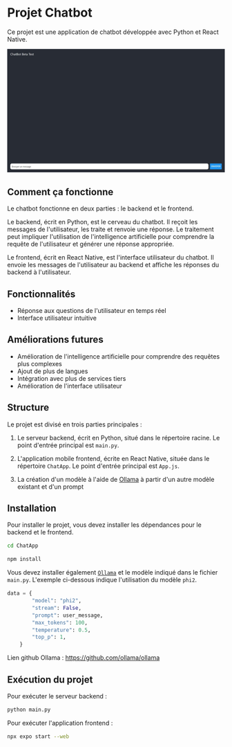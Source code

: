 # Projet Chatbot

Ce projet est une application de chatbot développée avec Python et React Native.

![Screenshot projet](/ChatApp\img\screenshot.jpeg)

## Comment ça fonctionne

Le chatbot fonctionne en deux parties : le backend et le frontend.

Le backend, écrit en Python, est le cerveau du chatbot. Il reçoit les messages de l'utilisateur, les traite et renvoie une réponse. Le traitement peut impliquer l'utilisation de l'intelligence artificielle pour comprendre la requête de l'utilisateur et générer une réponse appropriée.

Le frontend, écrit en React Native, est l'interface utilisateur du chatbot. Il envoie les messages de l'utilisateur au backend et affiche les réponses du backend à l'utilisateur.

## Fonctionnalités

- Réponse aux questions de l'utilisateur en temps réel
- Interface utilisateur intuitive

## Améliorations futures

- Amélioration de l'intelligence artificielle pour comprendre des requêtes plus complexes
- Ajout de plus de langues
- Intégration avec plus de services tiers
- Amélioration de l'interface utilisateur

## Structure

Le projet est divisé en trois parties principales :

1. Le serveur backend, écrit en Python, situé dans le répertoire racine. Le point d'entrée principal est `main.py`.

2. L'application mobile frontend, écrite en React Native, située dans le répertoire `ChatApp`. Le point d'entrée principal est `App.js`.

3. La création d'un modèle à l'aide de [Ollama](https://ollama.com/) à partir d'un autre modèle existant et d'un prompt

## Installation

Pour installer le projet, vous devez installer les dépendances pour le backend et le frontend.

```bash
cd ChatApp
```

```bash
npm install
```

Vous devez installer également [`Ollama`](https://ollama.com/) et le modèle indiqué dans le fichier `main.py`. L'exemple ci-dessous indique l'utilisation du modèle `phi2`.

```python
data = {
        "model": "phi2",
        "stream": False,
        "prompt": user_message,
        "max_tokens": 100,
        "temperature": 0.5,
        "top_p": 1,
    }
```

Lien github Ollama : https://github.com/ollama/ollama

## Exécution du projet

Pour exécuter le serveur backend :

```bash
python main.py
```

Pour exécuter l'application frontend :

```bash
npx expo start --web
```
